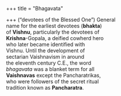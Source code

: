 +++
title = "Bhagavata"

+++
(“devotees of the Blessed One”) General  
name for the earliest devotees (**bhakta**)  
of **Vishnu**, particularly the devotees of  
**Krishna**-Gopala, a deified cowherd hero  
who later became identified with  
Vishnu. Until the development of  
sectarian Vaishnavism in around  
the eleventh century C.E., the word  
*bhagavata* was a blanket term for all  
**Vaishnavas** except the Pancharatrikas,  
who were followers of the secret ritual  
tradition known as **Pancharatra**.